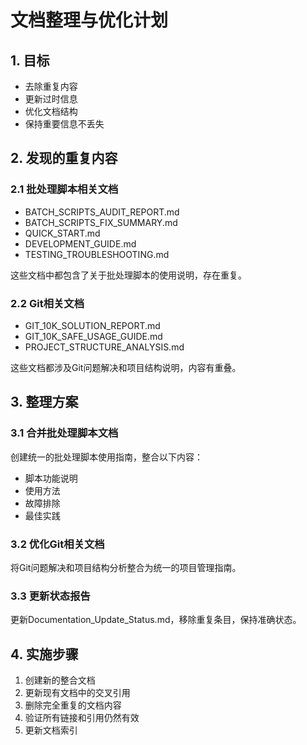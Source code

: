 # 文档整理与优化计划

## 1. 目标
- 去除重复内容
- 更新过时信息
- 优化文档结构
- 保持重要信息不丢失

## 2. 发现的重复内容

### 2.1 批处理脚本相关文档
- BATCH_SCRIPTS_AUDIT_REPORT.md
- BATCH_SCRIPTS_FIX_SUMMARY.md
- QUICK_START.md
- DEVELOPMENT_GUIDE.md
- TESTING_TROUBLESHOOTING.md

这些文档中都包含了关于批处理脚本的使用说明，存在重复。

### 2.2 Git相关文档
- GIT_10K_SOLUTION_REPORT.md
- GIT_10K_SAFE_USAGE_GUIDE.md
- PROJECT_STRUCTURE_ANALYSIS.md

这些文档都涉及Git问题解决和项目结构说明，内容有重叠。

## 3. 整理方案

### 3.1 合并批处理脚本文档
创建统一的批处理脚本使用指南，整合以下内容：
- 脚本功能说明
- 使用方法
- 故障排除
- 最佳实践

### 3.2 优化Git相关文档
将Git问题解决和项目结构分析整合为统一的项目管理指南。

### 3.3 更新状态报告
更新Documentation_Update_Status.md，移除重复条目，保持准确状态。

## 4. 实施步骤

1. 创建新的整合文档
2. 更新现有文档中的交叉引用
3. 删除完全重复的文档内容
4. 验证所有链接和引用仍然有效
5. 更新文档索引